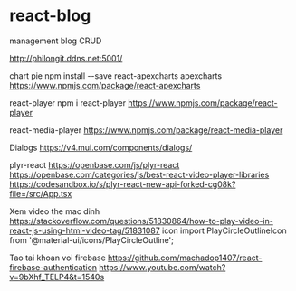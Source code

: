 # react-blog
management blog CRUD

http://philongit.ddns.net:5001/

chart pie
npm install --save react-apexcharts apexcharts
https://www.npmjs.com/package/react-apexcharts

react-player
npm i react-player
https://www.npmjs.com/package/react-player


react-media-player
https://www.npmjs.com/package/react-media-player

Dialogs
https://v4.mui.com/components/dialogs/

plyr-react
https://openbase.com/js/plyr-react
https://openbase.com/categories/js/best-react-video-player-libraries
https://codesandbox.io/s/plyr-react-new-api-forked-cg08k?file=/src/App.tsx

Xem video the mac dinh
https://stackoverflow.com/questions/51830864/how-to-play-video-in-react-js-using-html-video-tag/51831087
icon 
import PlayCircleOutlineIcon from '@material-ui/icons/PlayCircleOutline';

Tao tai khoan voi firebase
https://github.com/machadop1407/react-firebase-authentication
https://www.youtube.com/watch?v=9bXhf_TELP4&t=1540s

